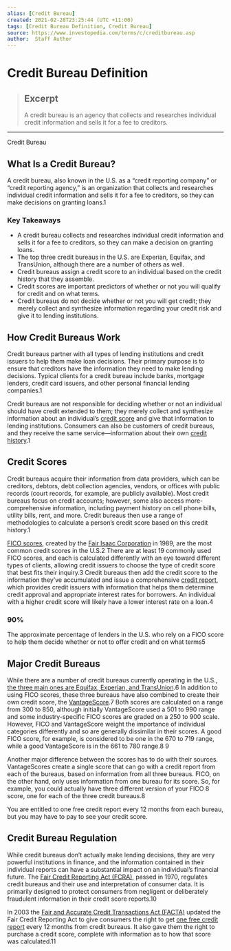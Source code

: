 ```yaml
---
alias: [Credit Bureau]
created: 2021-02-28T23:25:44 (UTC +11:00)
tags: [Credit Bureau Definition, Credit Bureau]
source: https://www.investopedia.com/terms/c/creditbureau.asp
author:  Staff Author
---
```


# Credit Bureau Definition

> ## Excerpt
> A credit bureau is an agency that collects and researches individual credit information and sells it for a fee to creditors.

---

Credit Bureau
## What Is a Credit Bureau?

A credit bureau, also known in the U.S. as a “credit reporting company” or “credit reporting agency,” is an organization that collects and researches individual credit information and sells it for a fee to creditors, so they can make decisions on granting loans.1

### Key Takeaways

-   A credit bureau collects and researches individual credit information and sells it for a fee to creditors, so they can make a decision on granting loans.
-   The top three credit bureaus in the U.S. are Experian, Equifax, and TransUnion, although there are a number of others as well.
-   Credit bureaus assign a credit score to an individual based on the credit history that they assemble.
-   Credit scores are important predictors of whether or not you will qualify for credit and on what terms.
-   Credit bureaus do not decide whether or not you will get credit; they merely collect and synthesize information regarding your credit risk and give it to lending institutions.

## How Credit Bureaus Work

Credit bureaus partner with all types of lending institutions and credit issuers to help them make loan decisions. Their primary purpose is to ensure that creditors have the information they need to make lending decisions. Typical clients for a credit bureau include banks, mortgage lenders, credit card issuers, and other personal financial lending companies.1

Credit bureaus are not responsible for deciding whether or not an individual should have credit extended to them; they merely collect and synthesize information about an individual’s [credit score](https://www.investopedia.com/terms/c/credit_score.asp) and give that information to lending institutions. Consumers can also be customers of credit bureaus, and they receive the same service—information about their own [credit history](https://www.investopedia.com/terms/c/credit-history.asp).1

## Credit Scores

Credit bureaus acquire their information from data providers, which can be creditors, debtors, debt collection agencies, vendors, or offices with public records (court records, for example, are publicly available). Most credit bureaus focus on credit accounts; however, some also access more-comprehensive information, including payment history on cell phone bills, utility bills, rent, and more. Credit bureaus then use a range of methodologies to calculate a person’s credit score based on this credit history.1

[FICO scores](https://www.investopedia.com/terms/f/ficoscore.asp), created by the [Fair Isaac Corporation](https://www.investopedia.com/terms/f/fico-fair-isaac.asp) in 1989, are the most common credit scores in the U.S.2 There are at least 19 commonly used FICO scores, and each is calculated differently with an eye toward different types of clients, allowing credit issuers to choose the type of credit score that best fits their inquiry.3 Credit bureaus then add the credit score to the information they’ve accumulated and issue a comprehensive [credit report](https://www.investopedia.com/terms/c/creditreport.asp), which provides credit issuers with information that helps them determine credit approval and appropriate interest rates for borrowers. An individual with a higher credit score will likely have a lower interest rate on a loan.4

### 90%

The approximate percentage of lenders in the U.S. who rely on a FICO score to help them decide whether or not to offer credit and on what terms5

## Major Credit Bureaus

While there are a number of credit bureaus currently operating in the U.S., [the three main ones are Equifax, Experian, and TransUnion](https://www.investopedia.com/personal-finance/top-three-credit-bureaus/).6 In addition to using FICO scores, these three bureaus have also combined to create their own credit score, the [VantageScore](https://www.investopedia.com/terms/v/vantagescore.asp).7 Both scores are calculated on a range from 300 to 850, although initially VantageScore used a 501 to 990 range and some industry-specific FICO scores are graded on a 250 to 900 scale. However, FICO and VantageScore weight the importance of individual categories differently and so are generally dissimilar in their scores. A good FICO score, for example, is considered to be one in the 670 to 719 range, while a good VantageScore is in the 661 to 780 range.8 9

Another major difference between the scores has to do with their sources. VantageScores create a single score that can go with a credit report from each of the bureaus, based on information from all three bureaus. FICO, on the other hand, only uses information from one bureau for its score. So, for example, you could actually have three different version of your FICO 8 score, one for each of the three credit bureaus.8

You are entitled to one free credit report every 12 months from each bureau, but you may have to pay to see your credit score.

## Credit Bureau Regulation

While credit bureaus don’t actually make lending decisions, they are very powerful institutions in finance, and the information contained in their individual reports can have a substantial impact on an individual’s financial future. The [Fair Credit Reporting Act (FCRA)](https://www.investopedia.com/terms/f/fair-credit-reporting-act-fcra.asp), passed in 1970, regulates credit bureaus and their use and interpretation of consumer data. It is primarily designed to protect consumers from negligent or deliberately fraudulent information in their credit score reports.10

In 2003 the [Fair and Accurate Credit Transactions Act (FACTA)](https://www.investopedia.com/terms/f/facta.asp) updated the Fair Credit Reporting Act to give consumers the right to get [one free credit report](https://www.annualcreditreport.com/index.action) every 12 months from credit bureaus. It also gave them the right to purchase a credit score, complete with information as to how that score was calculated.11
